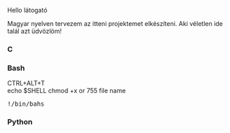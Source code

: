 
<p>Hello látogató</p>
<p>Magyar nyelven tervezem az itteni projektemet elkészíteni. Aki véletlen ide talál azt üdvözlöm!</P>

<h3>C</h3>

<h3>Bash</h3>
CTRL+ALT+T<br>
echo $SHELL
chmod +x or 755 file name
<pre>!/bin/bahs</pre>

<h3>Python</h3>



